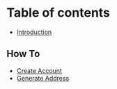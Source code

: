 # Table of contents

* [Introduction](README.md)

## How To

* [Create Account](how-to/create-account.md)
* [Generate Address](how-to/generate-address.md)

